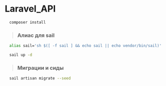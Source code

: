# Laravel_API

```bash
  composer install
```

>### Алиас для sail

```bash
  alias sail='sh $([ -f sail ] && echo sail || echo vendor/bin/sail)'
```

```bash
  sail up -d
```

>### Миграции и сиды

```bash
  sail artisan migrate --seed
```
